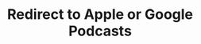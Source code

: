 ---
title: Redirect to Apple or Google Podcasts
redirect_from:
- /078r/
- /zadnja/
redirect_to: https://podfollow.com/opravicujemose
---